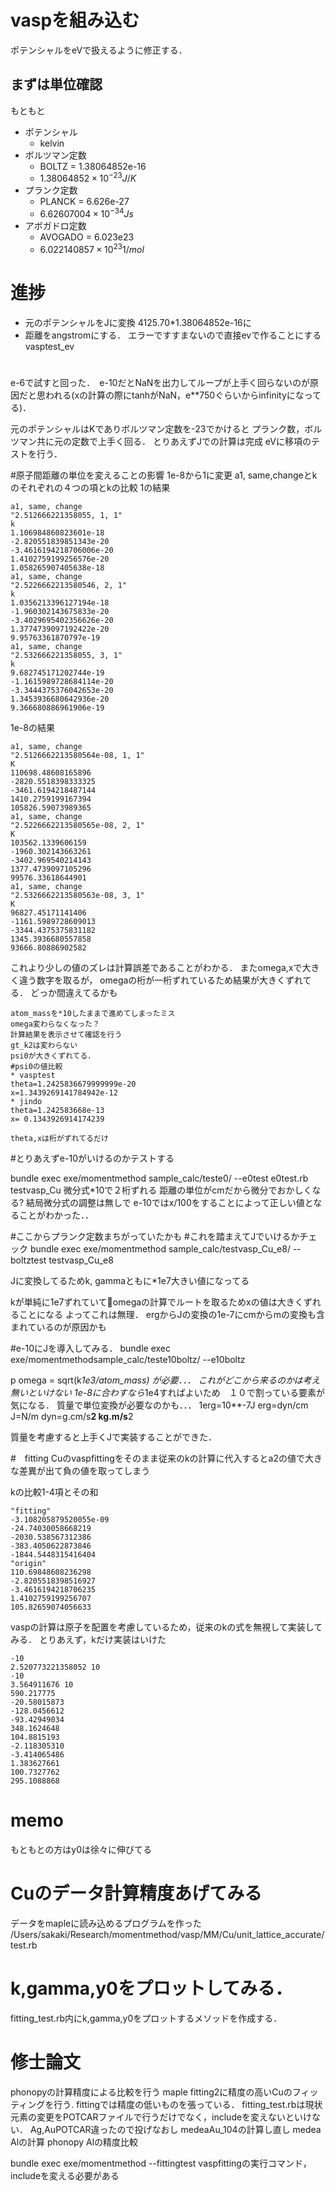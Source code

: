 # vaspを組み込む
ポテンシャルをeVで扱えるように修正する．
## まずは単位確認
もともと
* ポテンシャル
  * kelvin
* ボルツマン定数
  * BOLTZ = 1.38064852e-16
  * $1.38064852×10^{−23} J/K$
* プランク定数
  * PLANCK = 6.626e-27
  * $6.62607004 × 10^{-34} Js$
* アボガドロ定数
  * AVOGADO = 6.023e23
  * $6.022140857×10^{23} 1/mol$

# 進捗
* 元のポテンシャルをJに変換
4125.70*1.38064852e-16に
* 距離をangstromにする．
エラーですすまないので直接evで作ることにするvasptest_ev
#
e-6で試すと回った．　e-10だとNaNを出力してループが上手く回らないのが原因だと思われる(xの計算の際にtanhがNaN，e**750ぐらいからinfinityになってる)．

元のポテンシャルはKでありボルツマン定数を-23でかけると
プランク数，ボルツマン共に元の定数で上手く回る．
とりあえずJでの計算は完成
eVに移項のテストを行う．

#原子間距離の単位を変えることの影響
1e-8から1に変更
a1, same,changeとkのそれぞれの４つの項とkの比較
1の結果
```
a1, same, change
"2.512666221358055, 1, 1"
k
1.106984860823601e-18
-2.820551839851343e-20
-3.4616194218706006e-20
1.4102759199256576e-20
1.058265907405638e-18
a1, same, change
"2.5226662213580546, 2, 1"
k
1.0356213396127194e-18
-1.960302143675833e-20
-3.4029695402356626e-20
1.3774739097192422e-20
9.95763361870797e-19
a1, same, change
"2.532666221358055, 3, 1"
k
9.682745171202744e-19
-1.1615989728684114e-20
-3.3444375376042653e-20
1.3453936680642936e-20
9.366680886961906e-19
```

1e-8の結果
```
a1, same, change
"2.5126662213580564e-08, 1, 1"
K
110698.48608165896
-2820.5518398333325
-3461.6194218487144
1410.2759199167394
105826.59073989365
a1, same, change
"2.5226662213580565e-08, 2, 1"
K
103562.1339606159
-1960.302143663261
-3402.969540214143
1377.4739097105296
99576.33618644901
a1, same, change
"2.5326662213580563e-08, 3, 1"
K
96827.45171141406
-1161.5989728609013
-3344.4375375831182
1345.3936680557858
93666.80886902582
```
これより少しの値のズレは計算誤差であることがわかる．
またomega,xで大きく違う数字を取るが，
omegaの桁が一桁ずれているため結果が大きくずれてる．
どっか間違えてるかも
```
atom_massを*10したままで進めてしまったミス
omega変わらなくなった？
計算結果を表示させて確認を行う
gt_k2は変わらない
psi0が大きくずれてる．
#psi0の値比較
* vasptest
theta=1.2425836679999999e-20
x=1.3439269141784942e-12
* jindo
theta=1.242583668e-13
x= 0.1343926914174239

theta,xは桁がずれてるだけ
```


#とりあえずe-10がいけるのかテストする

bundle exec  exe/momentmethod sample_calc/teste0/ --e0test
e0test.rb
testvasp_Cu
微分式*10で２桁ずれる
距離の単位がcmだから微分でおかしくなる?
結局微分式の調整は無しで
e-10ではx/100をすることによって正しい値となることがわかった．．

#ここからプランク定数まちがっていたかも
#これを踏まえてJでいけるかチェック
bundle exec  exe/momentmethod sample_calc/testvasp_Cu_e8/ --boltztest
testvasp_Cu_e8

Jに変換してるためk, gammaともに*1e7大きい値になってる

kが単純に1e7ずれていてomegaの計算でルートを取るためxの値は大きくずれることになる
よってこれは無理．
ergからJの変換の1e-7にcmからmの変換も含まれているのが原因かも

#e-10にJを導入してみる．
bundle exec exe/momentmethodsample_calc/teste10boltz/ --e10boltz

p omega = sqrt(k*1e3/atom_mass)
が必要．．．
これがどこから来るのかは考え無いといけない
1e-8に合わすなら*1e4すればよいため　１０で割っている要素が気になる．
質量で単位変換が必要なのかも．．．
1erg=10**-7J
erg=dyn/cm
J=N/m
dyn=g.cm/s**2
kg.m/s**2

質量を考慮すると上手くJで実装することができた．

#　fitting
Cuのvaspfittingをそのまま従来のkの計算に代入するとa2の値で大きな差異が出て負の値を取ってしまう

kの比較1-4項とその和
```
"fitting"
-3.108205879520055e-09
-24.74030058668219
-2030.538567312386
-383.4050622873846
-1844.5448315416404
"origin"
110.69848608236298
-2.8205518398516927
-3.4616194218706235
1.4102759199256707
105.82659074056633
```

vaspの計算は原子を配置を考慮しているため，従来のkの式を無視して実装してみる．
とりあえず，kだけ実装はいけた

```
-10
2.520773221358052 10   
-10
3.564911676 10   
590.217775
-20.58015873
-128.0456612
-93.42949034
348.1624648
104.8815193
-2.118305310
-3.414065486
1.383627661
100.7327762
295.1088868
```

# memo
もともとの方はy0は徐々に伸びてる

# Cuのデータ計算精度あげてみる
データをmapleに読み込めるプログラムを作った
/Users/sakaki/Research/momentmethod/vasp/MM/Cu/unit_lattice_accurate/test.rb

# k,gamma,y0をプロットしてみる．
fitting_test.rb内にk,gamma,y0をプロットするメソッドを作成する．

# 修士論文
phonopyの計算精度による比較を行う
maple fitting2に精度の高いCuのフィッティングを行う.
fittingでは精度の低いものを張っている．
fitting_test.rbは現状元素の変更をPOTCARファイルで行うだけでなく，includeを変えないといけない．
Ag,AuPOTCAR違ったので投げなおし
medeaAu_104の計算し直し
medea Alの計算
phonopy Alの精度比較

bundle exec  exe/momentmethod --fittingtest
vaspfittingの実行コマンド，includeを変える必要がある
